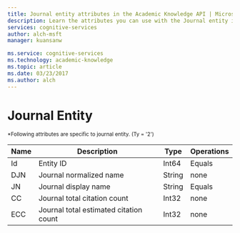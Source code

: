 ```yaml
---
title: Journal entity attributes in the Academic Knowledge API | Microsoft Docs
description: Learn the attributes you can use with the Journal entity in the Academic Knowledge API in Cognitive Services.
services: cognitive-services
author: alch-msft
manager: kuansanw

ms.service: cognitive-services
ms.technology: academic-knowledge
ms.topic: article
ms.date: 03/23/2017
ms.author: alch
---
```


# Journal Entity

<sub>
*Following attributes are specific to journal entity. (Ty = '2')
</sub>



| Name |              Description               |  Type  | Operations |
|------|----------------------------------------|--------|------------|
|  Id  |               Entity ID                | Int64  |   Equals   |
| DJN  |        Journal normalized name         | String |    none    |
|  JN  |          Journal display name          | String |   Equals   |
|  CC  |      Journal total citation count      | Int32  |    none    |
| ECC  | Journal total estimated citation count | Int32  |    none    |

